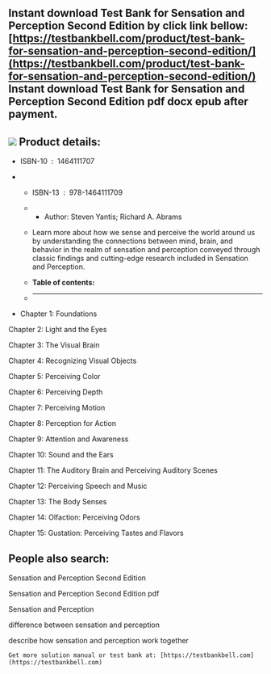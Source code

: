Instant download **Test Bank for Sensation and Perception Second Edition** by click link bellow:  
[https://testbankbell.com/product/test-bank-for-sensation-and-perception-second-edition/](https://testbankbell.com/product/test-bank-for-sensation-and-perception-second-edition/)  
**Instant download Test Bank for Sensation and Perception Second Edition pdf docx epub after payment.**
-------------------------------------------------------------------------------------------------------


![](https://testbankbell.com/wp-content/uploads/2023/05/1464111707-1.jpg)
**Product details:**
--------------------


* ISBN-10 ‏ : ‎ 1464111707
* * ISBN-13 ‏ : ‎ 978-1464111709
  * * Author: Steven Yantis; Richard A. Abrams
   
  * Learn more about how we sense and perceive the world around us by understanding the connections between mind, brain, and behavior in the realm of sensation and perception conveyed through classic findings and cutting-edge research included in Sensation and Perception.
  * **Table of contents:**
  * ----------------------
 
* Chapter 1: Foundations

Chapter 2: Light and the Eyes


Chapter 3: The Visual Brain


Chapter 4: Recognizing Visual Objects


Chapter 5: Perceiving Color


Chapter 6: Perceiving Depth


Chapter 7: Perceiving Motion


Chapter 8: Perception for Action


Chapter 9: Attention and Awareness


Chapter 10: Sound and the Ears


Chapter 11: The Auditory Brain and Perceiving Auditory Scenes


Chapter 12: Perceiving Speech and Music


Chapter 13: The Body Senses


Chapter 14: Olfaction: Perceiving Odors


Chapter 15: Gustation: Perceiving Tastes and Flavors


**People also search:**
-----------------------


Sensation and Perception Second Edition

Sensation and Perception Second Edition pdf

Sensation and Perception

difference between sensation and perception

describe how sensation and perception work together


    Get more solution manual or test bank at: [https://testbankbell.com](https://testbankbell.com)
